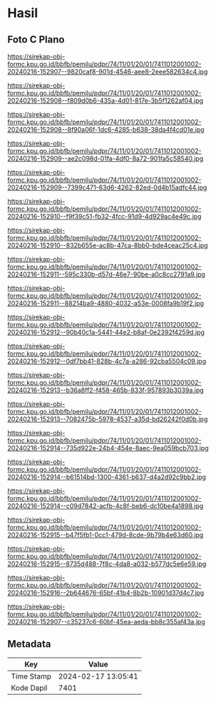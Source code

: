 # Hasil

## Foto C Plano

https://sirekap-obj-formc.kpu.go.id/bbfb/pemilu/pdpr/74/11/01/20/01/7411012001002-20240216-152907--9820caf8-901d-4546-aee8-2eee582634c4.jpg

https://sirekap-obj-formc.kpu.go.id/bbfb/pemilu/pdpr/74/11/01/20/01/7411012001002-20240216-152908--f809d0b6-435a-4d01-817e-3b5f1262af04.jpg

https://sirekap-obj-formc.kpu.go.id/bbfb/pemilu/pdpr/74/11/01/20/01/7411012001002-20240216-152908--8f90a06f-1dc6-4285-b638-38da4f4cd01e.jpg

https://sirekap-obj-formc.kpu.go.id/bbfb/pemilu/pdpr/74/11/01/20/01/7411012001002-20240216-152909--ae2c098d-01fa-4df0-8a72-901fa5c58540.jpg

https://sirekap-obj-formc.kpu.go.id/bbfb/pemilu/pdpr/74/11/01/20/01/7411012001002-20240216-152909--7399c471-63d6-4262-82ed-0d4b15adfc44.jpg

https://sirekap-obj-formc.kpu.go.id/bbfb/pemilu/pdpr/74/11/01/20/01/7411012001002-20240216-152910--f9f39c51-fb32-4fcc-91d9-4d929ac4e49c.jpg

https://sirekap-obj-formc.kpu.go.id/bbfb/pemilu/pdpr/74/11/01/20/01/7411012001002-20240216-152910--832b655e-ac8b-47ca-8bb0-bde4ceac25c4.jpg

https://sirekap-obj-formc.kpu.go.id/bbfb/pemilu/pdpr/74/11/01/20/01/7411012001002-20240216-152911--595c330b-d57d-46e7-90be-a0c8cc2791a9.jpg

https://sirekap-obj-formc.kpu.go.id/bbfb/pemilu/pdpr/74/11/01/20/01/7411012001002-20240216-152911--88214ba9-4880-4032-a53e-0008fa9b19f2.jpg

https://sirekap-obj-formc.kpu.go.id/bbfb/pemilu/pdpr/74/11/01/20/01/7411012001002-20240216-152912--90b40c1a-5441-44e2-b8af-0e2392f4259d.jpg

https://sirekap-obj-formc.kpu.go.id/bbfb/pemilu/pdpr/74/11/01/20/01/7411012001002-20240216-152912--0df7bb41-828b-4c7a-a286-92cba5504c09.jpg

https://sirekap-obj-formc.kpu.go.id/bbfb/pemilu/pdpr/74/11/01/20/01/7411012001002-20240216-152913--b36a8ff2-f458-465b-833f-957893b3039a.jpg

https://sirekap-obj-formc.kpu.go.id/bbfb/pemilu/pdpr/74/11/01/20/01/7411012001002-20240216-152913--7082475b-5978-4537-a35d-bd26242f0d0b.jpg

https://sirekap-obj-formc.kpu.go.id/bbfb/pemilu/pdpr/74/11/01/20/01/7411012001002-20240216-152914--735d922e-24b4-454e-8aec-9ea059bcb703.jpg

https://sirekap-obj-formc.kpu.go.id/bbfb/pemilu/pdpr/74/11/01/20/01/7411012001002-20240216-152914--b61514bd-1300-4361-b637-d4a2d92c9bb2.jpg

https://sirekap-obj-formc.kpu.go.id/bbfb/pemilu/pdpr/74/11/01/20/01/7411012001002-20240216-152914--c09d7842-acfb-4c8f-beb6-dc10be4a1898.jpg

https://sirekap-obj-formc.kpu.go.id/bbfb/pemilu/pdpr/74/11/01/20/01/7411012001002-20240216-152915--b47f5fb1-0cc1-479d-8cde-9b79b4e63d60.jpg

https://sirekap-obj-formc.kpu.go.id/bbfb/pemilu/pdpr/74/11/01/20/01/7411012001002-20240216-152915--8735d488-7f8c-4da8-a032-b577dc5e6e59.jpg

https://sirekap-obj-formc.kpu.go.id/bbfb/pemilu/pdpr/74/11/01/20/01/7411012001002-20240216-152916--2b644676-65bf-41b4-8b2b-10901d37d4c7.jpg

https://sirekap-obj-formc.kpu.go.id/bbfb/pemilu/pdpr/74/11/01/20/01/7411012001002-20240216-152907--c35237c6-60bf-45ea-aeda-bb8c355af43a.jpg


## Metadata

| Key        | Value               |
| ---------- | ------------------- |
| Time Stamp | 2024-02-17 13:05:41 |
| Kode Dapil | 7401                |



